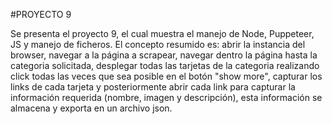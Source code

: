 #PROYECTO 9

Se presenta el proyecto 9, el cual muestra el manejo de Node, Puppeteer, JS y manejo de ficheros.
El concepto resumido es: abrir la instancia del browser, navegar a la página a scrapear, navegar dentro la página hasta la categoria solicitada, desplegar todas las tarjetas de la categoria realizando click todas las veces que sea posible en el botón "show more", capturar los links de cada tarjeta y posteriormente abrir cada link para capturar la información requerida (nombre, imagen y descripción), esta información se almacena y exporta en un archivo json.

